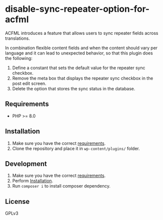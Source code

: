 # disable-sync-repeater-option-for-acfml

ACFML introduces a feature that allows users to sync repeater fields across translations.

In combination flexible content fields and when the content should vary per language and it can lead to unexpected behavior, so that this plugin does the following:

1. Define a constant that sets the default value for the repeater sync checkbox.
2. Remove the meta box that displays the repeater sync checkbox in the post edit screen.
3. Delete the option that stores the sync status in the database.

## Requirements

* PHP >= 8.0

## Installation

1. Make sure you have the correct [requirements](#requirements).
2. Clone the repository and place it in `wp-content/plugins/` folder.

## Development

1. Make sure you have the correct [requirements](#requirements).
2. Perform [Installation](#installation).
3. Run `composer i` to install composer dependency.

## License

GPLv3
